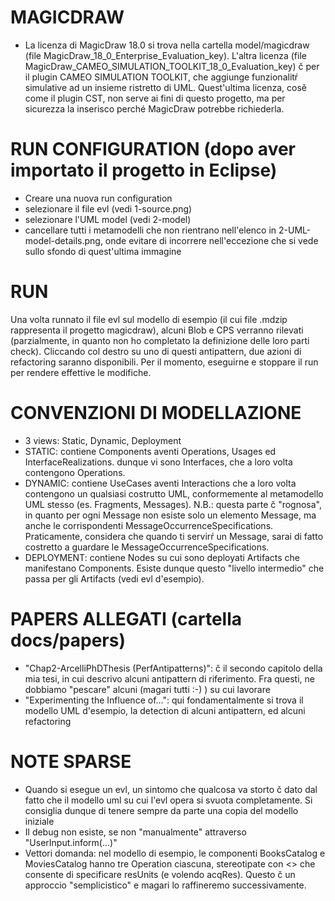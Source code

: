 # MAGICDRAW
- La licenza di MagicDraw 18.0 si trova nella cartella model/magicdraw (file MagicDraw_18_0_Enterprise_Evaluation_key). L'altra licenza (file MagicDraw_CAMEO_SIMULATION_TOOLKIT_18_0_Evaluation_key) č per il plugin CAMEO SIMULATION TOOLKIT, che aggiunge funzionalitŕ simulative ad un insieme ristretto di UML. Quest'ultima licenza, cosě come il plugin CST, non serve ai fini di questo progetto, ma per sicurezza la inserisco perché MagicDraw potrebbe richiederla.

# RUN CONFIGURATION (dopo aver importato il progetto in Eclipse)
- Creare una nuova run configuration
- selezionare il file evl (vedi 1-source.png)
- selezionare l'UML model (vedi 2-model)
- cancellare tutti i metamodelli che non rientrano nell'elenco in 2-UML-model-details.png, onde evitare di incorrere nell'eccezione che si vede sullo sfondo di quest'ultima immagine

# RUN
Una volta runnato il file evl sul modello di esempio (il cui file .mdzip rappresenta il progetto magicdraw), alcuni Blob e CPS verranno rilevati (parzialmente, in quanto non ho completato la definizione delle loro parti check). Cliccando col destro su uno di questi antipattern, due azioni di refactoring saranno disponibili. Per il momento, eseguirne e stoppare il run per rendere effettive le modifiche.

# CONVENZIONI DI MODELLAZIONE
- 3 views: Static, Dynamic, Deployment
- STATIC: contiene Components aventi Operations, Usages ed InterfaceRealizations. dunque vi sono Interfaces, che a loro volta contengono Operations.
- DYNAMIC: contiene UseCases aventi Interactions che a loro volta contengono un qualsiasi costrutto UML, conformemente al metamodello UML stesso (es. Fragments, Messages). N.B.: questa parte č "rognosa", in quanto per ogni Message non esiste solo un elemento Message, ma anche le corrispondenti MessageOccurrenceSpecifications. Praticamente, considera che quando ti servirŕ un Message, sarai di fatto costretto a guardare le MessageOccurrenceSpecifications. 
- DEPLOYMENT: contiene Nodes su cui sono deployati Artifacts che manifestano Components. Esiste dunque questo "livello intermedio" che passa per gli Artifacts (vedi evl d'esempio). 

# PAPERS ALLEGATI (cartella docs/papers)
- "Chap2-ArcelliPhDThesis (PerfAntipatterns)": č il secondo capitolo della mia tesi, in cui descrivo alcuni antipattern di riferimento. Fra questi, ne dobbiamo "pescare" alcuni (magari tutti :-) ) su cui lavorare
- "Experimenting the Influence of...": qui fondamentalmente si trova il modello UML d'esempio, la detection di alcuni antipattern, ed alcuni refactoring

# NOTE SPARSE
- Quando si esegue un evl, un sintomo che qualcosa va storto č dato dal fatto che il modello uml su cui l'evl opera si svuota completamente. Si consiglia dunque di tenere sempre da parte una copia del modello iniziale
- Il debug non esiste, se non "manualmente" attraverso "UserInput.inform(...)"
- Vettori domanda: nel modello di esempio, le componenti BooksCatalog e MoviesCatalog hanno tre Operation ciascuna, stereotipate con <<GaAcqStep>> che consente di specificare resUnits (e volendo acqRes). Questo č un approccio "semplicistico" e magari lo raffineremo successivamente.